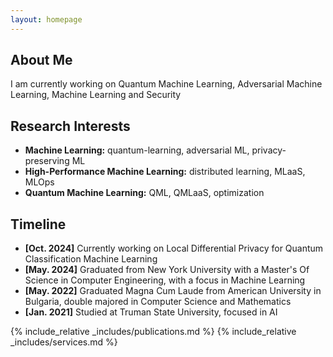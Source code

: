 ```yaml
---
layout: homepage
---
```


## About Me

I am currently working on Quantum Machine Learning, Adversarial Machine Learning, Machine Learning and Security

## Research Interests

- **Machine Learning:** quantum-learning, adversarial ML, privacy-preserving ML
- **High-Performance Machine Learning:** distributed learning, MLaaS, MLOps
- **Quantum Machine Learning:** QML, QMLaaS, optimization 

## Timeline

- **[Oct. 2024]** Currently working on Local Differential Privacy for Quantum Classification Machine Learning
- **[May. 2024]** Graduated from New York University with a Master's Of Science in Computer Engineering, with a focus in Machine Learning
- **[May. 2022]** Graduated Magna Cum Laude from American University in Bulgaria, double majored in Computer Science and Mathematics
- **[Jan. 2021]** Studied at Truman State University, focused in AI

<!-- This is a comment in Markdown --> {% include_relative _includes/publications.md %}

<!-- This is a comment in Markdown --> {% include_relative _includes/services.md %}
